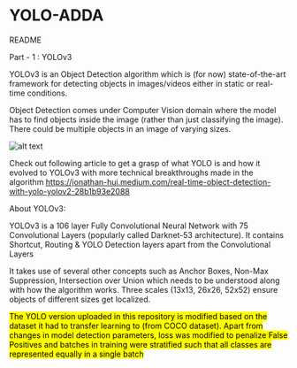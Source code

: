 # YOLO-ADDA

README

Part - 1 : YOLOv3

YOLOv3 is an Object Detection algorithm which is (for now) state-of-the-art framework for detecting objects in images/videos either in static or real-time conditions.

Object Detection comes under Computer Vision domain where the model has to find objects inside the image (rather than just classifying the image). There could be multiple objects in an image of varying sizes.

![alt text](https://miro.medium.com/max/875/1*XbOnbcZmc50hyhhTwhD5QA.png)

Check out following article to get a grasp of what YOLO is and how it evolved to YOLOv3 with more technical breakthroughs made in the algorithm
https://jonathan-hui.medium.com/real-time-object-detection-with-yolo-yolov2-28b1b93e2088



About YOLOv3:

YOLOv3 is a 106 layer Fully Convolutional Neural Network with 75 Convolutional Layers (popularly called Darknet-53 architecture). It contains Shortcut, Routing & YOLO Detection layers apart from the Convolutional Layers

It takes use of several other concepts such as Anchor Boxes, Non-Max Suppression, Intersection over Union which needs to be understood along with how the algorithm works. Three scales (13x13, 26x26, 52x52) ensure objects of different sizes get localized.

<mark>The YOLO version uploaded in this repository is modified based on the dataset it had to transfer learning to (from COCO dataset). Apart from changes in model detection parameters, loss was modified to penalize False Positives and batches in training were stratified such that all classes are represented equally in a single batch</mark>


